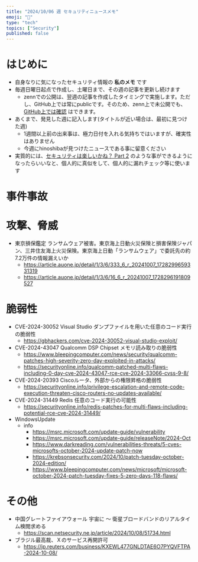 ```yaml
---
title: "2024/10/06 週 セキュリティニュースメモ"
emoji: "🔖"
type: "tech"
topics: ["Security"]
published: false
---
```


# はじめに
* 自身なりに気になったセキュリティ情報の **私のメモ** です
* 毎週日曜日起点で作成し、土曜日まで、その週の記事を更新し続けます
    * zennでの公開は、翌週の記事を作成したタイミングで実施します。ただし、GitHub上では常にpublicです。そのため、zenn上で未公開でも、[GitHub上では確認](https://github.com/hinoshiba/zenn.dev/tree/main/articles) はできます。
* あくまで、発見した週に記入します(タイトルが近い場合は、最初に見つけた週)
    * 1週間以上前の出来事は、極力日付を入れる気持ちではいますが、確実性はありません
    * 今週にhinoshibaが見つけたニュースである事に留意ください
* 実質的には、[セキュリティは楽しいかね？ Part 2](https://negi.hatenablog.com/) のような事ができるようになったらいいなと、個人的に真似をして、個人的に漏れチェック等に使います

# 事件事故

# 攻撃、脅威
* 東京損保鑑定 ランサムウェア被害。東京海上日動火災保険と損害保険ジャパン、三井住友海上火災保険。東京海上日動「ランサムウェア」で委託先の約7.2万件の情報漏えいか
    * https://article.auone.jp/detail/1/3/6/333_6_r_20241007_1728299659331319 
    * https://article.auone.jp/detail/1/3/6/16_6_r_20241007_1728296191809527 

# 脆弱性
* CVE-2024-30052 Visual Studio ダンプファイルを用いた任意のコード実行の脆弱性
    * https://gbhackers.com/cve-2024-30052-visual-studio-exploit/  
* CVE-2024-43047 Qualcomm DSP Chipset メモリ読み取りの脆弱性
    * https://www.bleepingcomputer.com/news/security/qualcomm-patches-high-severity-zero-day-exploited-in-attacks/
    * https://securityonline.info/qualcomm-patched-multi-flaws-including-0-day-cve-2024-43047-rce-cve-2024-33066-cvss-9-8/
* CVE-2024-20393 Ciscoルータ、外部からの権限昇格の脆弱性
    * https://securityonline.info/privilege-escalation-and-remote-code-execution-threaten-cisco-routers-no-updates-available/ 
* CVE-2024-31449 Redis 任意のコード実行の可能性
    * https://securityonline.info/redis-patches-for-multi-flaws-including-potential-rce-cve-2024-31449/ 
* WindowsUpdate
    * info
        * https://msrc.microsoft.com/update-guide/vulnerability
        * https://msrc.microsoft.com/update-guide/releaseNote/2024-Oct
        * https://www.darkreading.com/vulnerabilities-threats/5-cves-microsofts-october-2024-update-patch-now
        * https://krebsonsecurity.com/2024/10/patch-tuesday-october-2024-edition/
        * https://www.bleepingcomputer.com/news/microsoft/microsoft-october-2024-patch-tuesday-fixes-5-zero-days-118-flaws/

# その他

* 中国グレートファイアウォール 宇宙に ～ 衛星ブロードバンドのリアルタイム検閲求める
    * https://scan.netsecurity.ne.jp/article/2024/10/08/51734.html
* ブラジル最高裁、Ｘのサービス再開許可
    * https://jp.reuters.com/business/KXEWL477GNLDTAE6O7PYQVFTPA-2024-10-08/

